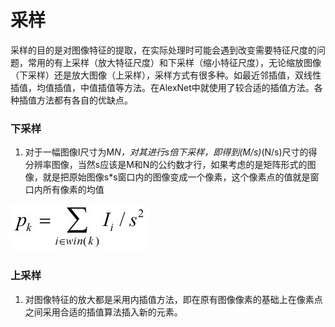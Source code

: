 # 采样

采样的目的是对图像特征的提取，在实际处理时可能会遇到改变需要特征尺度的问题，常用的有上采样（放大特征尺度）和下采样（缩小特征尺度），无论缩放图像（下采样）还是放大图像（上采样），采样方式有很多种。如最近邻插值，双线性插值，均值插值，中值插值等方法。在AlexNet中就使用了较合适的插值方法。各种插值方法都有各自的优缺点。

### 下采样

1. 对于一幅图像I尺寸为M*N，对其进行s倍下采样，即得到(M/s)*(N/s)尺寸的得分辨率图像，当然s应该是M和N的公约数才行，如果考虑的是矩阵形式的图像，就是把原始图像s*s窗口内的图像变成一个像素，这个像素点的值就是窗口内所有像素的均值

![img](采样.assets/20150703153723746)

### 上采样

1. 对图像特征的放大都是采用内插值方法，即在原有图像像素的基础上在像素点之间采用合适的插值算法插入新的元素。